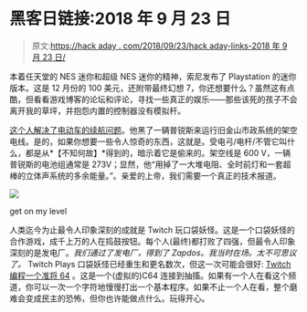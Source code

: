 # 黑客日链接:2018 年 9 月 23 日

> 原文:[https://hack aday . com/2018/09/23/hack aday-links-2018 年 9 月 23 日/](https://hackaday.com/2018/09/23/hackaday-links-september-23-2018/)

本着任天堂的 NES 迷你和超级 NES 迷你的精神，索尼发布了 Playstation 的迷你版本。这是 12 月份的 100 美元，还附带最终幻想 7，你还想要什么？虽然这有点酷，但看看游戏博客的论坛和评论，寻找一些真正的娱乐——那些该死的孩子不会离开我的草坪，并抱怨内置的控制器没有模拟杆。

[这个人解决了电动车的续航问题](https://thebolditalic.com/hacked-prius-running-on-muni-power-lines-the-bold-italic-san-francisco-80cdbe55d68e)。他黑了一辆普锐斯来运行旧金山市政系统的架空电线。是的，如果你想要一些令人惊奇的东西，这就是。受电弓/电杆/不管它叫什么，都是从*【不知何故】*得到的，暗示着它是偷来的。架空线是 600 V，一辆普锐斯的电池组通常是 273V；显然，他“用掉了一大堆电阻、全时前灯和一套超棒的立体声系统的多余能量。”。亲爱的上帝，我们需要一个真正的技术报道。

[![](../Images/a82faf096e0ef0451cbd9b0ef11ec21d.png)](https://hackaday.com/wp-content/uploads/2018/09/twitch.png)

get on my level

人类迄今为止最令人印象深刻的成就是 Twitch 玩口袋妖怪。这是一个口袋妖怪的合作游戏，成千上万的人在捣鼓按钮。每个人(最终)都打败了四强，但最令人印象深刻的是发电厂。*我们通过了发电厂，得到了 Zapdos。我当时在场。太不可思议了。* Twitch Plays 口袋妖怪已经重生和更名数次，但这一次可能会很好: [Twitch 编程一个准将 64](https://www.twitch.tv/jrwr) 。这是一个(虚拟的)C64 连接到抽搐。如果有一个人在看这个频道，你可以一次一个字符地慢慢打出一个基本程序。如果不止一个人在看，整个磨难会变成民主的恐怖，但你也许能做点什么。玩得开心。